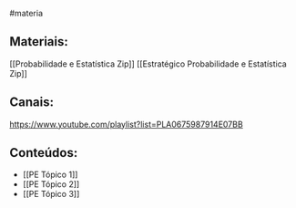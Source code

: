 #materia

## Materiais:
[[Probabilidade e Estatística Zip]]
[[Estratégico Probabilidade e Estatística Zip]]

## Canais:
https://www.youtube.com/playlist?list=PLA0675987914E07BB

## Conteúdos:
- [[PE Tópico 1]]
- [[PE Tópico 2]]
- [[PE Tópico 3]]